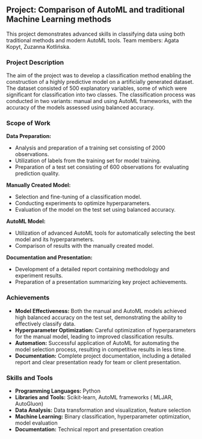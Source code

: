 ## Project: Comparison of AutoML and traditional Machine Learning methods
This project demonstrates advanced skills in classifying data using both traditional methods and modern AutoML tools.
Team members: Agata Kopyt, Zuzanna Kotlińska.

### Project Description
The aim of the project was to develop a classification method enabling the construction of a highly predictive model on a artificially generated dataset. The dataset consisted of 500 explanatory variables, some of which were significant for classification into two classes. The classification process was conducted in two variants: manual and using AutoML frameworks, with the accuracy of the models assessed using balanced accuracy.

### Scope of Work
**Data Preparation:**
- Analysis and preparation of a training set consisting of 2000 observations.
- Utilization of labels from the training set for model training.
- Preparation of a test set consisting of 600 observations for evaluating prediction quality.

**Manually Created Model:**
- Selection and fine-tuning of a classification model.
- Conducting experiments to optimize hyperparameters.
- Evaluation of the model on the test set using balanced accuracy.

**AutoML Model:**
- Utilization of advanced AutoML tools for automatically selecting the best model and its hyperparameters.
- Comparison of results with the manually created model.

**Documentation and Presentation:**
- Development of a detailed report containing methodology and experiment results.
- Preparation of a presentation summarizing key project achievements.

### Achievements
- **Model Effectiveness:** Both the manual and AutoML models achieved high balanced accuracy on the test set, demonstrating the ability to effectively classify data.
- **Hyperparameter Optimization:** Careful optimization of hyperparameters for the manual model, leading to improved classification results.
- **Automation:** Successful application of AutoML for automating the model selection process, resulting in competitive results in less time.
- **Documentation:** Complete project documentation, including a detailed report and clear presentation ready for team or client presentation.

### Skills and Tools
- **Programming Languages:** Python
- **Libraries and Tools:** Scikit-learn, AutoML frameworks ( MLJAR, AutoGluon)
- **Data Analysis:** Data transformation and visualization, feature selection
- **Machine Learning:** Binary classification, hyperparameter optimization, model evaluation
- **Documentation:** Technical report and presentation creation
